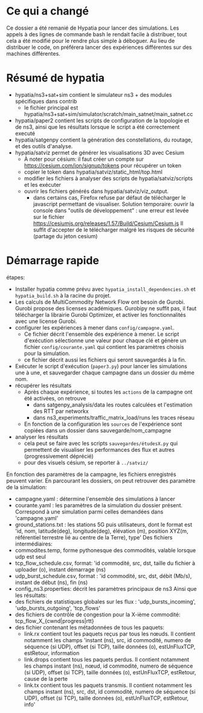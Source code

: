 # Ce qui a changé

Ce dossier a été remanié de Hypatia pour lancer des simulations. Les appels à des lignes de commande bash le rendait facile à distribuer, tout cela a été modifié pour le rendre plus simple à déboguer. Au lieu de distribuer le code, on préférera lancer des expériences différentes sur des machines différentes.	

# Résumé de hypatia

+ hypatia/ns3+sat+sim contient le simulateur ns3 + des modules spécifiques dans contrib
	+ le fichier principal est hypatia/ns3+sat+sim/simulator/scratch/main_satnet/main_satnet.cc
+ hypatia/paper2 contient les scripts de configuration de la topologie et de ns3, ainsi que les résultats lorsque le script a été correctement executé
+ hypatia/satgenpy contient la génération des constellations, du routage, et des outils d'analyse.
+ hypatia/satviz permet de générer les visualisations 3D avec Cesium
	+ À noter pour césium: il faut créer un compte sur https://cesium.com/ion/signup/tokens pour récupérer un token
	+  copier le token dans hypatia/satviz/static_html/top.html
	+  modifier les fichiers à analyser des scripts de hypatia/satviz/scripts et les exécuter
	+  ouvrir les fichiers générés dans hypatia/satviz/viz_output.
		+  dans certains cas, Firefox refuse par défaut de télécharger le javascript permettant de visualiser. Solution temporaire: ouvrir la console dans "outils de développement" : une erreur est levée sur le fichier https://cesiumjs.org/releases/1.57/Build/Cesium/Cesium.js Il suffit d'accepter de le télécharger malgré les risques de sécurité (partage du jeton cesium)


# Démarrage rapide

étapes:
 + Installer hypatia comme prévu avec `hypatia_install_dependencies.sh` et `hypatia_build.sh` à la racine du projet. 
 + Les calculs de MultiCommodity Network Flow ont besoin de Gurobi. Gurobi propose des licenses académiques. Gurobipy ne suffit pas, il faut télécharger la librairie Gurobi Optimizer, et activer les fonctionnalités avec une license Gurobi.
 + configurer les expériences à mener dans `config/campagne.yaml`.
	+ Ce fichier décrit l'ensemble des expérience à mener. Le script d'exécution sélectionne une valeur pour chaque clé et génère un fichier `config/courante.yaml` qui contient les paramètres choisis pour la simulation.
	+ ce fichier décrit aussi les fichiers qui seront sauvegardés à la fin.
 + Exécuter le script d'exécution (`paper3.py`) pour lancer les simulations une à une, et sauvegarder chaque campagne dans un dossier du même nom.
 + récupérer les résultats
	+ Après chaque expérience, si toutes les `actions` de la campagne ont été activées, on retrouve
		+ dans satgenpy_analysis/data les routes calculées et l'estimation des RTT par networkx
		+ dans ns3_experiments/traffic_matrix_load/runs les traces réseau
	+ En fonction de la configuration les `sources` de l'expérience sont copiées dans un dossier dans sauvegarde/nom_campagne
+ analyser les résultats
	+ cela peut se faire avec les scripts `sauvegardes/étudesX.py` qui permettent de visualiser les performances des flux et autres (progressivement déprécié)
	+ pour des visuels césium, se reporter à `../satviz/` 


En fonction des paramètres de la campagne, les fichiers enregistrés peuvent varier. En parcourant les dossiers, on peut retrouver des paramètre de la simulation:
 - campagne.yaml : détermine l'ensemble des simulations à lancer
 - courante.yaml : les paramètres de la simulation du dossier présent. Correspond à une simulation parmi celles demandées dans 'campagne.yaml'
 - ground_stations.txt : les stations 5G puis utilisateurs, dont le format est 'id, nom, latitude(deg), longitude(deg), élévation (m), position XYZ(m, référentiel terrestre lié au centre de la Terre), type'
 Des fichiers intermédiaires:
 - commodites.temp, forme pythonesque des commodités, valable lorsque udp est seul
 - tcp_flow_schedule.csv, format: 'id commodité, src, dst, taille du fichier à uploader (o), instant démarrage (ns)
 - udp_burst_schedule.csv, format : 'id commodité, src, dst, débit (Mb/s), instant de début (ns), fin (ns)
  - config_ns3.properties: décrit les paramètres principaux de ns3
 Ainsi que les résultats:
 - des fichiers de statistiques globales sur les flux : 'udp_bursts_incoming', 'udp_bursts_outgoing', 'tcp_flows'
 - des fichiers de contrôle de congestion pour la X-ième commodité: tcp_flow_X_{cwnd|progress|rtt}
 - des fichier contenant les métadonnées de tous les paquets:
   * link.rx contient tout les paquets reçus par tous les nœuds. Il contient notamment les champs 'instant (ns), src, id commodité, numero de séquence (si UDP), offset (si TCP), taille données (o), estUnFluxTCP, estRetour, information
   * link.drops contient tous les paquets perdus. Il contient notamment les champs instant (ns), nœud, id commodité, numero de séquence (si UDP), offset (si TCP), taille données (o), estUnFluxTCP, estRetour, cause de la perte
   * link.tx contient tous les paquets transmis. Il contient notamment les champs instant (ns), src, dst, id commodité, numero de séquence (si UDP), offset (si TCP), taille données (o), estUnFluxTCP, estRetour, info'


